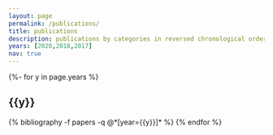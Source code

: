 ```yaml
---
layout: page
permalink: /publications/
title: publications
description: publications by categories in reversed chronological order. generated by jekyll-scholar.
years: [2020,2018,2017]
nav: true
---
```

<!-- _pages/publications.md -->
<div class="publications">

{%- for y in page.years %}
  <h2 class="year">{{y}}</h2>
  {% bibliography -f papers -q @*[year={{y}}]* %}
{% endfor %}

</div>
